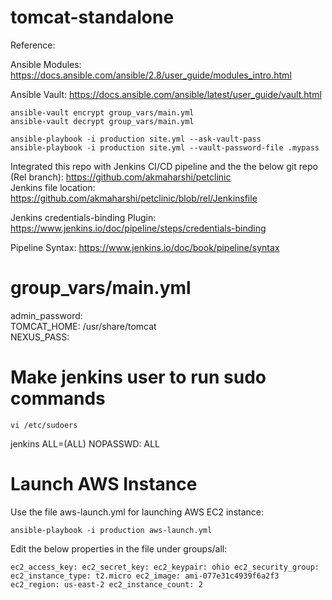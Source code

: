 # tomcat-standalone

Reference:

Ansible Modules:
https://docs.ansible.com/ansible/2.8/user_guide/modules_intro.html

Ansible Vault:
https://docs.ansible.com/ansible/latest/user_guide/vault.html

`ansible-vault encrypt group_vars/main.yml` <br />
`ansible-vault decrypt group_vars/main.yml` <br />

`ansible-playbook -i production site.yml --ask-vault-pass` <br />
`ansible-playbook -i production site.yml --vault-password-file .mypass` <br />

Integrated this repo with Jenkins CI/CD pipeline and the the below git repo (Rel branch):
https://github.com/akmaharshi/petclinic <br />
Jenkins file location: https://github.com/akmaharshi/petclinic/blob/rel/Jenkinsfile

Jenkins credentials-binding Plugin:
https://www.jenkins.io/doc/pipeline/steps/credentials-binding

Pipeline Syntax:
https://www.jenkins.io/doc/book/pipeline/syntax

# group_vars/main.yml
admin_password: <br />
TOMCAT_HOME: /usr/share/tomcat <br />
NEXUS_PASS: <br />

# Make jenkins user to run sudo commands
`vi /etc/sudoers`

jenkins		ALL=(ALL)	NOPASSWD: ALL

# Launch AWS Instance
Use the file aws-launch.yml for launching AWS EC2 instance:

`ansible-playbook -i production aws-launch.yml` <br />

Edit the below properties in the file under groups/all:

`ec2_access_key:
ec2_secret_key:
ec2_keypair: ohio
ec2_security_group:
ec2_instance_type: t2.micro
ec2_image: ami-077e31c4939f6a2f3
ec2_region: us-east-2
ec2_instance_count: 2`
